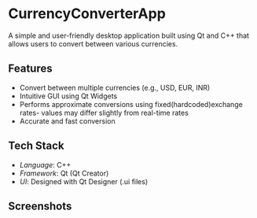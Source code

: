 # CurrencyConverterApp
A simple and user-friendly desktop application built using Qt and C++ that allows users to convert between various currencies.

##  Features

-  Convert between multiple currencies (e.g., USD, EUR, INR)
-  Intuitive GUI using Qt Widgets
-  Performs approximate conversions using fixed(hardcoded)exchange rates- values may differ slightly from real-time rates
-  Accurate and fast conversion

##  Tech Stack

- *Language*: C++
- *Framework*: Qt (Qt Creator)
- *UI*: Designed with Qt Designer (.ui files)
  
## Screenshots



